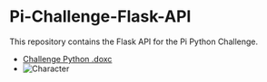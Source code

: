 # Pi-Challenge-Flask-API
This repository contains the Flask API for the Pi Python Challenge.

- [Challenge Python .doxc](https://github.com/facuolivamar/Pi-Challenge-Flask-API/blob/main/docs/Challenge_Python_-_Interview_(1).docx)
- ![Character](https://github.com/facuolivamar/Pi-Challenge-Flask-API/assets/100943431/485be5d2-a044-481f-aac7-d69bd7253313)

